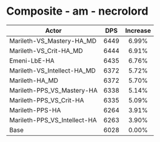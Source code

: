 # Composite - am - necrolord
| Actor | DPS | Increase |
|---|:---:|:---:|
|Marileth-VS_Mastery-HA_MD|6449|6.99%|
|Marileth-VS_Crit-HA_MD|6444|6.91%|
|Emeni-LbE-HA|6435|6.76%|
|Marileth-VS_Intellect-HA_MD|6372|5.72%|
|Marileth-HA_MD|6372|5.70%|
|Marileth-PPS_VS_Mastery-HA|6338|5.14%|
|Marileth-PPS_VS_Crit-HA|6335|5.09%|
|Marileth-PPS-HA|6264|3.91%|
|Marileth-PPS_VS_Intellect-HA|6263|3.90%|
|Base|6028|0.00%|
